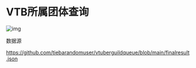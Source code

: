 # VTB所属团体查询

![img](https://unv-shield.librian.net/api/unv_shield?txt=好！)

数据源

https://github.com/tiebarandomuser/vtuberguildqueue/blob/main/finalresult.json



